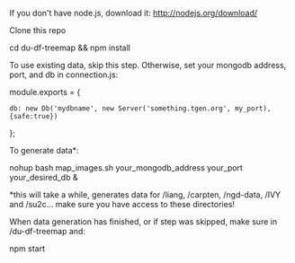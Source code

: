 If you don't have node.js, download it: http://nodejs.org/download/


Clone this repo


cd du-df-treemap && npm install


To use existing data, skip this step. Otherwise, set your mongodb address, port, and db in connection.js:


module.exports = {

    db: new Db('mydbname', new Server('something.tgen.org', my_port),{safe:true})

};



To generate data*:


nohup bash map_images.sh your_mongodb_address your_port your_desired_db &


*this will take a while, generates data for /liang, /carpten, /ngd-data, /IVY and /su2c... make sure you have access to these directories!




When data generation has finished, or if step was skipped, make sure in /du-df-treemap and:

npm start
